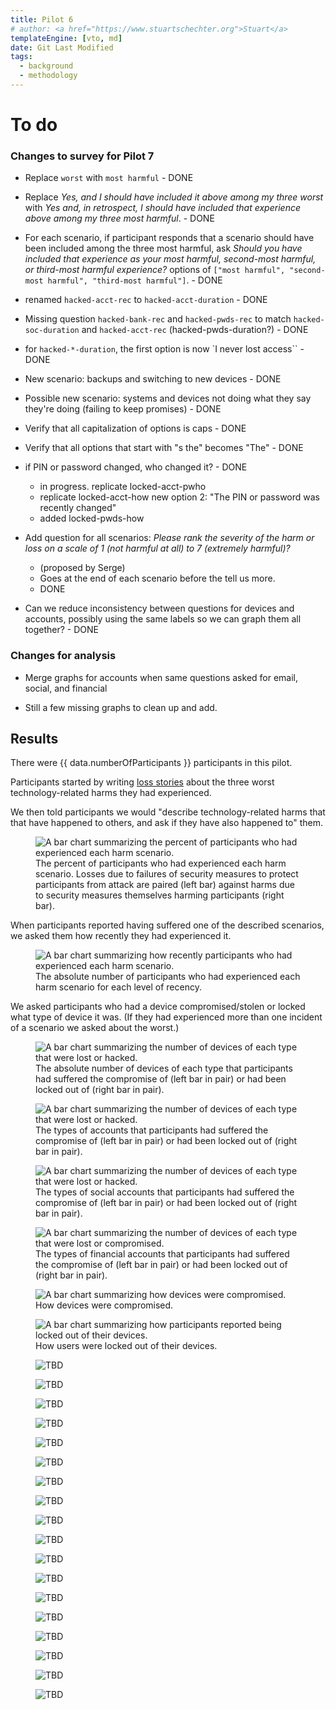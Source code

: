 ```yaml
---
title: Pilot 6
# author: <a href="https://www.stuartschechter.org">Stuart</a>
templateEngine: [vto, md]
date: Git Last Modified
tags:
  - background
  - methodology
---
```


# To do
### Changes to survey for Pilot 7

 - Replace `worst` with `most harmful` - DONE

 - Replace <i>Yes, and I should have included it above among my three worst</i> with <i>Yes and, in retrospect, I should have included that experience above among my three most harmful</i>. - DONE

 - For each scenario, if participant responds that a scenario should have been included among the three most harmful, ask <i>Should you have included that experience as your most harmful, second-most harmful, or third-most harmful experience?</i> options of `["most harmful", "second-most harmful", "third-most harmful"]`. - DONE

 - renamed `hacked-acct-rec` to `hacked-acct-duration`  - DONE

 - Missing question `hacked-bank-rec` and `hacked-pwds-rec` to match `hacked-soc-duration` and `hacked-acct-rec` (hacked-pwds-duration?) - DONE

 - for `hacked-*-duration`, the first option is now `I never lost access`` - DONE

 - New scenario: backups and switching to new devices - DONE

 - Possible new scenario: systems and devices not doing what they say they're doing (failing to keep promises) - DONE

 - Verify that all capitalization of options is caps - DONE
 - Verify that all options that start with "s the" becomes "The" - DONE

  - if PIN or password changed, who changed it? - DONE
    - in progress. replicate locked-acct-pwho
    - replicate locked-acct-how new option 2: "The PIN or password was recently changed"
    - added locked-pwds-how

  - Add question for all scenarios: <i>Please rank the severity of the harm or loss on a scale of 1 (not harmful at all) to 7 (extremely harmful)?</i>
    - (proposed by Serge)
    - Goes at the end of each scenario before the tell us more.
    - DONE


 - Can we reduce inconsistency between questions for devices and accounts, possibly using the same labels so we can graph them all together? - DONE



### Changes for analysis
 - Merge graphs for accounts when same questions asked for email, social, and financial

 - Still a few missing graphs to clean up and add.

## Results


There were {{ data.numberOfParticipants }} participants in this pilot.

Participants started by writing [loss stories](./loss-stories.md) about the three worst technology-related harms they had experienced.


We then told participants we would "describe technology-related harms that that have happened to others, and ask if they have also happened to" them.

<figure>
  <img src="/graphs/Pilot6/scenario-bar-chart.svg" alt="A bar chart summarizing the percent of participants who had experienced each harm scenario."/>
  <figcaption>The percent of participants who had experienced each harm scenario. Losses due to failures of security measures to protect participants from attack are paired (left bar) against harms due to security measures themselves harming participants (right bar).</figcaption>
</figure>

When participants reported having suffered one of the described scenarios, we asked them how recently they had experienced it.

<figure>
  <img src="/graphs/Pilot6/scenario-recency-bar-chart.svg" alt="A bar chart summarizing how recently participants who had experienced each harm scenario."/>
  <figcaption>The absolute number of participants who had experienced each harm scenario for each level of recency.</figcaption>
</figure>

We asked participants who had a device compromised/stolen or locked what type of device it was. (If they had experienced more than one incident of a scenario we asked about the worst.)

<figure>
  <img src="/graphs/Pilot6/device-bar-chart.svg" alt="A bar chart summarizing the number of devices of each type that were lost or hacked."/>
  <figcaption>The absolute number of devices of each type that participants had suffered the compromise of (left bar in pair) or had been locked out of (right bar in pair).</figcaption>
</figure>


<figure>
  <img src="/graphs/Pilot6/account-type-bar-chart.svg" alt="A bar chart summarizing the number of devices of each type that were lost or hacked."/>
  <figcaption>The types of accounts that participants had suffered the compromise of (left bar in pair) or had been locked out of (right bar in pair).</figcaption>
</figure>

<figure>
  <img src="/graphs/Pilot6/social-account-type-bar-chart.svg" alt="A bar chart summarizing the number of devices of each type that were lost or hacked."/>
  <figcaption>The types of social accounts that participants had suffered the compromise of (left bar in pair) or had been locked out of (right bar in pair).</figcaption>
</figure>

<figure>
  <img src="/graphs/Pilot6/financial-account-type-bar-chart.svg" alt="A bar chart summarizing the number of devices of each type that were lost or compromised."/>
  <figcaption>The types of financial accounts that participants had suffered the compromise of (left bar in pair) or had been locked out of (right bar in pair).</figcaption>
</figure>

<figure>
  <img src="/graphs/Pilot6/hacked-device-how-bar-chart.svg" alt="A bar chart summarizing how devices were compromised."/>
  <figcaption>How devices were compromised.</figcaption>
</figure>

<figure>
  <img src="/graphs/Pilot6/locked-device-how-bar-chart.svg" alt="A bar chart summarizing how participants reported being locked out of their devices."/>
  <figcaption>How users were locked out of their devices.</figcaption>
</figure>

<figure><img src="/graphs/Pilot6/locked-device-recdat-bar-chart.svg" alt="TBD"/></figure>
<figure><img src="/graphs/Pilot6/locked-device-rec-bar-chart.svg" alt="TBD"/></figure>

<figure><img src="/graphs/Pilot6/hacked-acct-how-bar-chart.svg" alt="TBD"/></figure>
<figure><img src="/graphs/Pilot6/hacked-acct-type-bar-chart.svg" alt="TBD"/></figure>
<figure><img src="/graphs/Pilot6/hacked-acct-rec-bar-chart.svg" alt="TBD"/></figure>
<figure><img src="/graphs/Pilot6/locked-acct-how-bar-chart.svg" alt="TBD"/></figure>
<figure><img src="/graphs/Pilot6/locked-acct-type-bar-chart.svg" alt="TBD"/></figure>
<figure><img src="/graphs/Pilot6/locked-acct-duration-bar-chart.svg" alt="TBD"/></figure>

<figure><img src="/graphs/Pilot6/hacked-soc-how-bar-chart.svg" alt="TBD"/></figure>
<figure><img src="/graphs/Pilot6/hacked-soc-type-bar-chart.svg" alt="TBD"/></figure>
<figure><img src="/graphs/Pilot6/locked-soc-how-bar-chart.svg" alt="TBD"/></figure>
<figure><img src="/graphs/Pilot6/locked-soc-type-bar-chart.svg" alt="TBD"/></figure>
<figure><img src="/graphs/Pilot6/locked-soc-duration-bar-chart.svg" alt="TBD"/></figure>

<figure><img src="/graphs/Pilot6/hacked-bank-how-bar-chart.svg" alt="TBD"/></figure>
<figure><img src="/graphs/Pilot6/hacked-bank-type-bar-chart.svg" alt="TBD"/></figure>
<figure><img src="/graphs/Pilot6/locked-bank-how-bar-chart.svg" alt="TBD"/></figure>
<figure><img src="/graphs/Pilot6/locked-bank-type-bar-chart.svg" alt="TBD"/></figure>
<figure><img src="/graphs/Pilot6/locked-bank-dur-bar-chart.svg" alt="TBD"/></figure>
